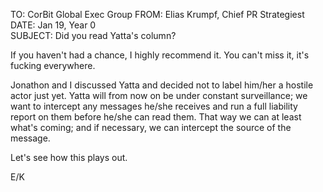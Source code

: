 TO: CorBit Global Exec Group
FROM: Elias Krumpf, Chief PR Strategiest
DATE: Jan 19, Year 0  
SUBJECT: Did you read Yatta's column?

If you haven't had a chance, I highly recommend it. You can't miss it, it's fucking everywhere.

Jonathon and I discussed Yatta and decided not to label him/her a hostile actor just yet. Yatta will from now on be under constant surveillance; we want to intercept any messages he/she receives and run a full liability report on them before he/she can read them. That way we can at least what's coming; and if necessary, we can intercept the source of the message.

Let's see how this plays out.

E/K
